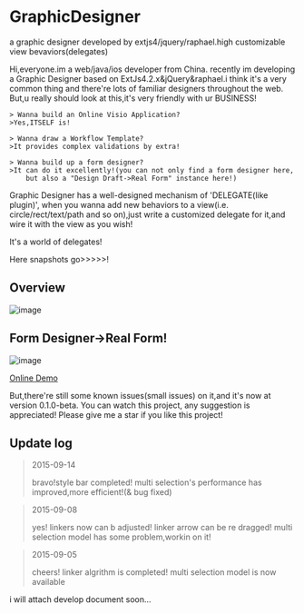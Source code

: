 GraphicDesigner
===============
a graphic designer developed by extjs4/jquery/raphael.high customizable view bevaviors(delegates)

Hi,everyone.im a web/java/ios developer from China.
recently im developing a Graphic Designer based on ExtJs4.2.x&jQuery&raphael.i think it's a very common thing and 
there're lots of familiar designers throughout the web.
But,u really should look at this,it's very friendly with ur BUSINESS!
    
	> Wanna build an Online Visio Application?
	>Yes,ITSELF is!

	> Wanna draw a Workflow Template?
	>It provides complex validations by extra!

	> Wanna build up a form designer?
	>It can do it excellently!(you can not only find a form designer here,
		but also a "Design Draft->Real Form" instance here!)
  
Graphic Designer has a well-designed mechanism of 'DELEGATE(like plugin)',
when you wanna add new behaviors to a view(i.e. circle/rect/text/path and so on),just write a customized delegate for it,and wire it with the view as you wish!
  
It's a world of delegates!

Here snapshots go>>>>>!

Overview
---------
![image](https://raw.githubusercontent.com/dicolar/GraphicDesigner/master/overview.png)

Form Designer->Real Form!
---------
![image](https://raw.githubusercontent.com/dicolar/GraphicDesigner/master/form-translation.png)

[Online Demo](http://dicolar.github.io/GraphicDesigner/demos/overview.html)

But,there're still some known issues(small issues) on it,and it's now at version 0.1.0-beta.
You can watch this project, any suggestion is appreciated!
Please give me a star if you like this project!

Update log
-----------

>2015-09-14
>
>bravo!style bar completed!
>multi selection's performance has improved,more efficient!(& bug fixed)

>2015-09-08
>
>yes! linkers now can b adjusted!
>linker arrow can be re dragged!
>multi selection model has some problem,workin on it!

>2015-09-05
>
>cheers! linker algrithm is completed!
>multi selection model is now available

i will attach develop document soon...

